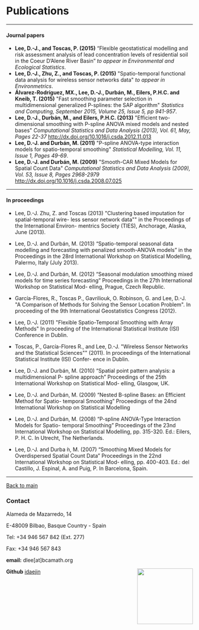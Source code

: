 # **Publications**

----------------------------

#### Journal papers



*    **Lee, D.-J., and Toscas, P. (2015)** “Flexible geostatistical modelling and risk assessment analysis of lead concentration levels of residential soil in the Coeur D’Alene River Basin” *to appear in Environmental and Ecological Statistics*.
*    **Lee, D.-J., Zhu, Z., and Toscas, P. (2015)** "Spatio-temporal functional data analysis for wireless sensor networks data" *to appear in Environmetrics*.
*    **Álvarez-Rodríguez, MX., Lee, D.-J., Durbán, M., Eilers, P.H.C. and Kneib, T. (2015)** "Fast smoothing parameter selection in multidimensional generalized P-splines: the SAP algorithm" *Statistics and Computing, September 2015, Volume 25, Issue 5, pp 941-957*.
*    **Lee, D.-J., Durbán, M., and Eilers, P.H.C. (2013)** "Efficient two-dimensional smoothing with P-spline ANOVA mixed models and nested bases" *Computational Statistics and Data Analysis (2013), Vol. 61, May, Pages 22-37* http://dx.doi.org/10.1016/j.csda.2012.11.013
*    **Lee, D.-J. and Durbán, M. (2011)** "P-spline ANOVA-type interaction models for spatio-temporal smoothing" *Statistical Modelling, Vol. 11, Issue 1, Pages 49-69*.
*    **Lee, D.-J. and Durbán, M. (2009)** "Smooth-CAR Mixed Models for Spatial Count Data" *Computational Statistics and Data Analysis (2009), Vol. 53, Issue 8, Pages 2968-2979* http://dx.doi.org/10.1016/j.csda.2008.07.025
    

----------------------------

#### In proceedings

* Lee, D.-J. Zhu, Z. and Toscas (2013) "Clustering based imputation for spatial-temporal wire- less sensor network data"" in the Proceedings of the International Environ- mentrics Society (TIES), Anchorage, Alaska, June (2013).

* Lee, D.-J. and Durbán, M. (2013) “Spatio-temporal seasonal data modelling and forecasting with penalized smooth-ANOVA models” in the Proceedings in the 28rd International Workshop on Statistical Modelling, Palermo, Italy (July 2013).

* Lee, D.-J. and Durbán, M. (2012) “Seasonal modulation smoothing mixed models for time series forecasting” Proceedings in the 27th International Workshop on Statistical Mod- elling, Prague, Czech Republic.

* García-Flores, R., Toscas P., Gavriliouk, O. Robinson, G. and Lee, D.-J. "A Comparison of Methods for Solving the Sensor Location Problem". In proceeding of the 9th International Geostatistics Congress (2012).

* Lee, D.-J. (2011) "Flexible Spatio-Temporal Smoothing with Array Methods" In proceeding of the International Statistical Institute (ISI) Conference in Dublin.

* Toscas, P., García-Flores R., and Lee, D.-J. "Wireless Sensor Networks and the Statistical Sciences"" (2011). In proceedings of the International Statistical Institute (ISI) Confer- ence in Dublin.

* Lee, D.-J. and Durbán, M. (2010) “Spatial point pattern analysis: a multidimensional P- spline approach” Proceedings of the 25th International Workshop on Statistical Mod- elling, Glasgow, UK.

* Lee, D.-J. and Durbán, M. (2009) “Nested B-spline Bases: an Efficient Method for Spatio- temporal Smoothing” Proceedings of the 24nd International Workshop on Statistical Modelling

* Lee, D.-J. and Durbán, M. (2008) “P-spline ANOVA-Type Interaction Models for Spatio- temporal Smoothing” Proceedings of the 23nd International Workshop on Statistical Modelling, pp. 315-320. Ed.: Eilers, P. H. C. In Utrecht, The Netherlands.

* Lee, D.-J. and Durba ́n, M. (2007) “Smoothing Mixed Models for Overdispersed Spatial Count Data” Proceedings in the 22nd International Workshop on Statistical Mod- elling, pp. 400-403. Ed.: del Castillo, J. Espinal, A. and Puig, P. In Barcelona, Spain.






------------------------------------      
[Back to main](http://idaejin.github.io/aboutme/)

### Contact

Alameda de Mazarredo, 14

E-48009 Bilbao, Basque Country - Spain

Tel: +34 946 567 842 (Ext. 277)

Fax: +34 946 567 843

**email:** dlee[at]bcamath.org

**Github** [idaejin](https://github.com/idaejin/bcam-courses)
<img src="http://www.bcamath.org/public_images/logo_bcam.jpg" style="width: 150px;" align="right">
